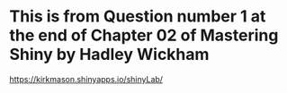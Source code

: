 # This is from Question number 1 at the end of Chapter 02 of Mastering Shiny by Hadley Wickham

https://kirkmason.shinyapps.io/shinyLab/
